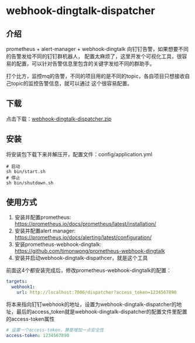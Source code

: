 # webhook-dingtalk-dispatcher
## 介绍

prometheus + alert-manager + webhook-dingtalk 向钉钉告警，如果想要不同的告警发给不同的钉钉群机器人，
配置太麻烦了，这里开发个可视化工具，很容易的配置，可以针对告警信息里包含的关键字发给不同的群助手。

打个比方，监控mq的告警，不同的项目用的是不同的topic，各自项目只想接收自己topic的监控告警信息，就可以通过
这个很容易配置。

## 下载
点击下载：[webhook-dingtalk-dispatcher.zip](https://github.com/xxd763795151/webhook-dingtalk-dispatcher/releases/download/1.0.0/webhook-dingtalk-dispatcher.zip)
## 安装
将安装包下载下来并解压开，配置文件：config/application.yml
```shell
# 启动
sh bin/start.sh
# 停止
sh bin/shutdown.sh
```

## 使用方式
1. 安装并配置prometheus: https://prometheus.io/docs/prometheus/latest/installation/
2. 安装并配置alert manager: https://prometheus.io/docs/alerting/latest/configuration/
3. 安装prometheus-webhook-dingtalk: https://github.com/timonwong/prometheus-webhook-dingtalk  
4. 安装并启动webhook-dingtalk-dispathcer，就是这个工具  

前面这4个都安装完成后，修改prometheus-webhook-dingtalk的配置：  
```yaml
targets:
  webhook1:
    url: http://localhost:7006/dispatcher?access_token=1234567890
```
将本来指向钉钉webhook的地址，设置为webhook-dingtalk-dispatcher的地址，最后的access_token就是webhook-dingtalk-dispatcher的配置文件里配置的access-token属性
```yaml
# 设置一个access-token，算是增加一点安全性
access-token: 1234567890
```